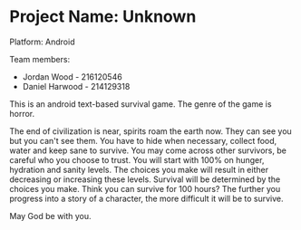 # Project Name: Unknown
Platform: Android 

Team members:
- Jordan Wood - 216120546
- Daniel Harwood - 214129318

This is an android text-based survival game. The genre of the game is horror.

The end of civilization is near, spirits roam the earth now. They can see you but you can't see them. You have to hide when necessary, collect food, water and keep sane to survive. You may come across other survivors, be careful who you choose to trust. You will start with 100% on hunger, hydration and sanity levels. The choices you make will result in either decreasing or increasing these levels. Survival will be determined by the choices you make. Think you can survive for 100 hours? The further you progress into a story of a character, the more difficult it will be to survive.

May God be with you.
